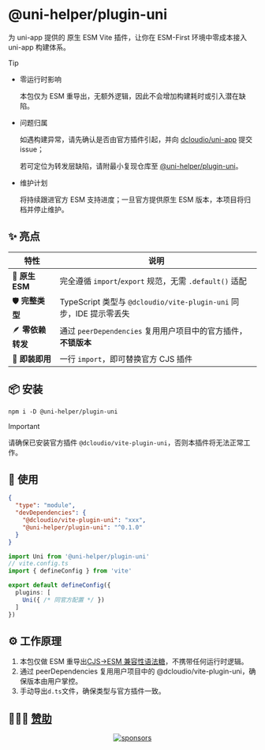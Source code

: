 # @uni-helper/plugin-uni
为 uni-app 提供的 原生 ESM Vite 插件，让你在 ESM-First 环境中零成本接入 uni-app 构建体系。

> [!TIP]
> - 零运行时影响
>
>   本包仅为 ESM 重导出，无额外逻辑，因此不会增加构建耗时或引入潜在缺陷。
>
> - 问题归属
>
>   如遇构建异常，请先确认是否由官方插件引起，并向 [dcloudio/uni-app](https://github.com/dcloudio/uni-app/issues) 提交 issue；
>
>   若可定位为转发层缺陷，请附最小复现仓库至 [@uni-helper/plugin-uni](https://github.com/uni-helper/plugin-uni)。
>
> - 维护计划
>
>   将持续跟进官方 ESM 支持进度；一旦官方提供原生 ESM 版本，本项目将归档并停止维护。

## ✨ 亮点

| 特性            | 说明                                                      |
| ------------- | ------------------------------------------------------- |
| 🚀 **原生 ESM** | 完全遵循 `import`/`export` 规范，无需 `.default()` 适配            |
| 🛡️ **完整类型**  | TypeScript 类型与 `@dcloudio/vite-plugin-uni` 同步，IDE 提示零丢失 |
| 🪶 **零依赖转发**  | 通过 `peerDependencies` 复用用户项目中的官方插件，**不锁版本**             |
| 🧩 **即装即用**   | 一行 `import`，即可替换官方 CJS 插件                               |

## 📦 安装

```shell
npm i -D @uni-helper/plugin-uni
```

> [!IMPORTANT]
> 请确保已安装官方插件 `@dcloudio/vite-plugin-uni`，否则本插件将无法正常工作。

## 🔧 使用
```json
{
  "type": "module",
  "devDependencies": {
    "@dcloudio/vite-plugin-uni": "xxx",
    "@uni-helper/plugin-uni": "^0.1.0"
  }
}
```

```ts
import Uni from '@uni-helper/plugin-uni'
// vite.config.ts
import { defineConfig } from 'vite'

export default defineConfig({
  plugins: [
    Uni({ /* 同官方配置 */ })
  ]
})
```

## ⚙️ 工作原理
1. 本包仅做 ESM 重导出[CJS→ESM 兼容性语法糖](https://nodejs.org/api/esm.html#interoperability-with-commonjs)，不携带任何运行时逻辑。
2. 通过 peerDependencies 复用用户项目中的 @dcloudio/vite-plugin-uni，确保版本由用户掌控。
3. 手动导出`d.ts`文件，确保类型与官方插件一致。

## 🙇🏻‍♂️ [赞助](https://afdian.com/a/flippedround)

<p align="center">
  <a href="https://afdian.com/a/flippedround">
    <img alt="sponsors" src="https://cdn.jsdelivr.net/gh/FliPPeDround/sponsors/sponsorkit/sponsors.svg"/>
  </a>
</p>
